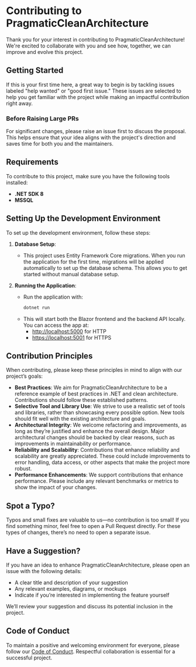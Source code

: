 # Contributing to PragmaticCleanArchitecture

Thank you for your interest in contributing to PragmaticCleanArchitecture!  
We're excited to collaborate with you and see how, together, we can improve and evolve this project.

## Getting Started

If this is your first time here, a great way to begin is by tackling issues labeled "help wanted" or "good first issue." These issues are selected to help you get familiar with the project while making an impactful contribution right away.

### Before Raising Large PRs

For significant changes, please raise an issue first to discuss the proposal. This helps ensure that your idea aligns with the project's direction and saves time for both you and the maintainers.

## Requirements

To contribute to this project, make sure you have the following tools installed:

- **.NET SDK 8**
- **MSSQL**

## Setting Up the Development Environment

To set up the development environment, follow these steps:

1. **Database Setup**: 
   - This project uses Entity Framework Core migrations. When you run the application for the first time, migrations will be applied automatically to set up the database schema. This allows you to get started without manual database setup.

2. **Running the Application**:
   - Run the application with:
     ```bash
     dotnet run
     ```
   - This will start both the Blazor frontend and the backend API locally. You can access the app at:
     - [http://localhost:5000](http://localhost:5000) for HTTP
     - [https://localhost:5001](https://localhost:5001) for HTTPS

## Contribution Principles

When contributing, please keep these principles in mind to align with our project’s goals:

- **Best Practices**: We aim for PragmaticCleanArchitecture to be a reference example of best practices in .NET and clean architecture. Contributions should follow these established patterns.
- **Selective Tool and Library Use**: We strive to use a realistic set of tools and libraries, rather than showcasing every possible option. New tools should fit well with the existing architecture and goals.
- **Architectural Integrity**: We welcome refactoring and improvements, as long as they’re justified and enhance the overall design. Major architectural changes should be backed by clear reasons, such as improvements in maintainability or performance.
- **Reliability and Scalability**: Contributions that enhance reliability and scalability are greatly appreciated. These could include improvements to error handling, data access, or other aspects that make the project more robust.
- **Performance Enhancements**: We support contributions that enhance performance. Please include any relevant benchmarks or metrics to show the impact of your changes.

## Spot a Typo?

Typos and small fixes are valuable to us—no contribution is too small! If you find something minor, feel free to open a Pull Request directly. For these types of changes, there’s no need to open a separate issue.

## Have a Suggestion?

If you have an idea to enhance PragmaticCleanArchitecture, please open an issue with the following details:

- A clear title and description of your suggestion
- Any relevant examples, diagrams, or mockups
- Indicate if you’re interested in implementing the feature yourself

We’ll review your suggestion and discuss its potential inclusion in the project.

## Code of Conduct

To maintain a positive and welcoming environment for everyone, please follow our [Code of Conduct](CODE_OF_CONDUCT.md). Respectful collaboration is essential for a successful project.
